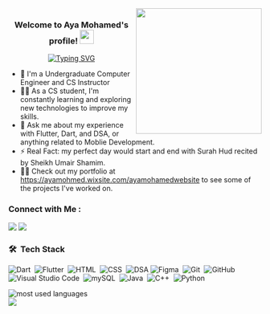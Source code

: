 
<img width="250" align="right" src="https://c.tenor.com/_DOBjnGspYAAAAAM/code-coding.gif">

<h3 align="center">
  Welcome to Aya Mohamed's profile!
  <img src="https://media.giphy.com/media/hvRJCLFzcasrR4ia7z/giphy.gif" width="28">
</h3>

<!-- Typing SVG by DenverCoder1 - https://github.com/DenverCoder1/readme-typing-svg -->
<p align="center">
  <a href="https://github.com/AyaaMohammedsayed?tab=repositories"> <img src="https://readme-typing-svg.herokuapp.com?font=Fira+Code&pause=1000&color=F76BEE&width=435&lines=Junior+Flutter+Developer;Always+Learn+%2CFollow+Your+Passion" alt="Typing SVG" /></a>
</p> 

- 🏢 I'm a Undergraduate Computer Engineer and CS Instructor
- 👨‍💻 As a CS student, I'm constantly learning and exploring new technologies to improve my skills.
- 💬 Ask me about my experience with Flutter, Dart, and DSA, or anything related to Moblie Development.
- ⚡ Real Fact:  my perfect day would start and end with Surah Hud recited by Sheikh Umair Shamim.
- 👨‍💻 Check out my portfolio at  https://ayamohmed.wixsite.com/ayamohamedwebsite to see some of the projects I've worked on.
<!--- 👨‍💻 Check out my portfolio at https://yousef-dergham.netlify.app/ to see some of the projects I've worked on.-->


### Connect with Me :

<a href="https://www.linkedin.com/in/ayamohamedsayed/" target="_blank"><img src="https://img.shields.io/badge/-Aya%20Mohamed-0077B5?style=for-the-badge&logo=Linkedin&logoColor=white"/></a>
<a href="https://www.facebook.com/profile.php?id=100015951257626" target="_blank"><img src="https://img.shields.io/badge/-Aya%20Mohamed-0077B5?style=for-the-badge&logo=Facebook&logoColor=white"/></a>



### 🛠 &nbsp;Tech Stack
![Dart](https://img.shields.io/badge/-Dart-05122A?style=flat&logo=Dart)&nbsp;
![Flutter](https://img.shields.io/badge/-Flutter-05122A?style=flat&logo=Flutter&logoColor=563D7C)&nbsp;
![HTML](https://img.shields.io/badge/-HTML-05122A?style=flat&logo=HTML5)&nbsp;
![CSS](https://img.shields.io/badge/-CSS-05122A?style=flat&logo=CSS3&logoColor=1572B6)&nbsp;
![DSA](https://img.shields.io/badge/-DSA-05122A?style=flat&logo=DSA)
![Figma](https://img.shields.io/badge/-Figma-05122A?style=flat&logo=Figma&logoColor=339933)&nbsp;
![Git](https://img.shields.io/badge/-Git-05122A?style=flat&logo=git)&nbsp;
![GitHub](https://img.shields.io/badge/-GitHub-05122A?style=flat&logo=github)&nbsp;
![Visual Studio Code](https://img.shields.io/badge/-Visual%20Studio%20Code-05122A?style=flat&logo=visual-studio-code&logoColor=007ACC)&nbsp;
![mySQL](https://img.shields.io/badge/-mySQL-05122A?style=flat&logo=mySQL)&nbsp;
![Java](https://img.shields.io/badge/-Java-05122A?style=flat&logo=Java)&nbsp;
![C++](https://img.shields.io/badge/-C++-05122A?style=flat&logo=C++)&nbsp;
![Python](https://img.shields.io/badge/-Python%20-05122A?style=flat&logo=python)&nbsp;




<img align="left" src="https://github-readme-stats.vercel.app/api/top-langs?username=yousefdergham&show_icons=true&locale=en&layout=compact&theme=radical" alt="most used languages" />
<br>
<a href="https://komarev.com/ghpvc/?username=yousefdergham&style=for-the-badge">
    <img src="https://komarev.com/ghpvc/?username=yousefdergham&style=for-the-badge">
</a>
